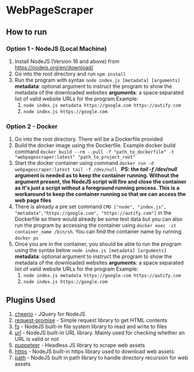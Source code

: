# WebPageScraper
## How to run
### Option 1 - NodeJS (Local Machine)
1. Install NodeJS (Version 16 and above) from https://nodejs.org/en/download/
2. Go into the root directory and run ```npm install```
3. Run the program with syntax
```node index.js [metadata] [arguments]```
     **metadata**: optional argument to instruct the program to show the metadata of the downloaded websites
        **arguments**: a space separated list of valid website URLs for the program
        Example: 
    1. ```node index.js metadata https://google.com https://autify.com```
    2. ```node index.js https://google.com```
### Option 2 - Docker
1. Go into the root directory. There will be a Dockerfile provided
2. Build the docker image using the Dockerfile. Example docker build command 
```docker build --rm --pull -f "path_to_dockerfile" -t "webpagescraper:latest" "path_to_project_root"```
3. Start the docker container using command
```docker run -d  webpagescraper:latest tail -f /dev/null ```
**PS: the ***tail -f /dev/null*** argument is needed as to keep the container running. Without the argument present, the NodeJS script will fire and close the container as it's just a script without a foreground running process. This is a workaround to keep the container running so that we can access the web page files**
4. There is already a pre set command ```CMD ["node", "index.js", "metadata","https://google.com", "https://autify.com"]``` in the Dockerfile so there would already be some test data but you can also run the program by accessing the container using ```docker exec -it container_name /bin/sh```. You can find the container name by running ```docker ps``` 
5. Once you are in the container, you should be able to run the program using the syntax below 
```node index.js [metadata] [arguments]```
     **metadata**: optional argument to instruct the program to show the metadata of the downloaded websites
        **arguments**: a space separated list of valid website URLs for the program
        Example: 
    1. ```node index.js metadata https://google.com https://autify.com```
    2. ```node index.js https://google.com```

## Plugins Used
1. [cheerio](https://cheerio.js.org/) - JQuery for NodeJS 
2. [request-promise](https://www.npmjs.com/package/request-promise) - Simple request library to get HTML contents 
3. [fs](https://nodejs.org/api/fs.html) - NodeJS built-in file system library to read and write to files
4. [url](https://nodejs.org/api/url.html) - NodeJS built-in URL library. Mainly used for checking whether an URL is valid or not
5. [puppeteer](https://github.com/puppeteer/puppeteer) - Headless JS library to scrape web assets
6. [https](https://nodejs.org/api/https.html) - NodeJS built-in https library used to download web assets
7. [path](https://nodejs.org/api/path.html) - NodeJS built in path library to handle directory recursion for web assets

